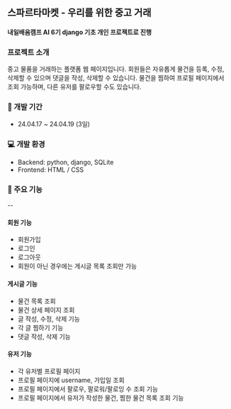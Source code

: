 ## 스파르타마켓 - 우리를 위한 중고 거래
#### 내일배움캠프 AI 6기 django 기초 개인 프로젝트로 진행

### 프로젝트 소개

중고 물품을 거래하는 플랫폼 웹 페이지입니다. 회원들은 자유롭게 물건을 등록, 수정, 삭제할 수 있으며 댓글을 작성, 삭제할 수 있습니다. 물건을 찜하여 프로필 페이지에서 조회 가능하며, 다른 유저를 팔로우할 수도 있습니다.

### 📅 개발 기간
* 24.04.17 ~ 24.04.19 (3일)

### 💻 개발 환경
- Backend: python, django, SQLite
- Frontend: HTML / CSS

### 📂 주요 기능
--
#### 회원 기능
- 회원가입
- 로그인
- 로그아웃
- 회원이 아닌 경우에는 게시글 목록 조회만 가능


#### 게시글 기능
- 물건 목록 조회
- 물건 상세 페이지 조회
- 글 작성, 수정, 삭제 기능
- 각 글 찜하기 기능
- 댓글 작성, 삭제 기능


#### 유저 기능
- 각 유저별 프로필 페이지
- 프로필 페이지에 username, 가입일 조회
- 프로필 페이지에서 팔로우, 팔로워/팔로잉 수 조회 기능
- 프로필 페이지에서 유저가 작성한 물건, 찜한 물건 목록 조회 기능
